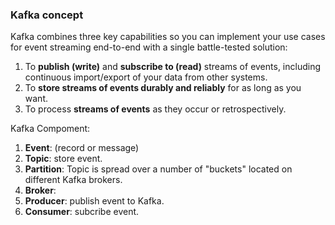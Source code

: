 ### Kafka concept

Kafka combines three key capabilities so you can implement your use cases for event streaming end-to-end with a single battle-tested solution:

1. To **publish (write)** and **subscribe to (read)** streams of events, including continuous import/export of your data from other systems.
2. To **store streams of events durably and reliably** for as long as you want.
3. To process **streams of events** as they occur or retrospectively.

Kafka Compoment:

1. **Event**: (record or message)
2. **Topic**: store event.
3. **Partition**: Topic is spread over a number of "buckets" located on different Kafka brokers.
4. **Broker**:
5. **Producer**: publish event to Kafka.
6. **Consumer**: subcribe event.